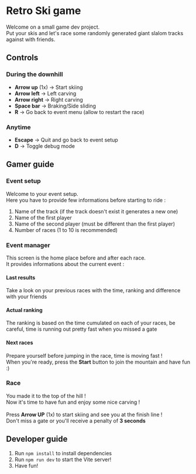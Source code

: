 # Retro Ski game
Welcome on a small game dev project.<br>
Put your skis and let's race some randomly generated giant slalom tracks against with friends.

## Controls
### During the downhill
* <b>Arrow up</b> (1x) -> Start skiing
* <b>Arrow left</b> -> Left carving
* <b>Arrow right</b> -> Right carving
* <b>Space bar</b> -> Braking/Side sliding
* <b>R</b> -> Go back to event menu (allow to restart the race)

### Anytime
* <b>Escape</b> -> Quit and go back to event setup
* <b>D</b> -> Toggle debug mode

## Gamer guide
### Event setup
Welcome to your event setup.<br>
Here you have to provide few informations before starting to ride :
1. Name of the track (if the track doesn't exist it generates a new one)
2. Name of the first player
3. Name of the second player (must be different than the first player)
4. Number of races (1 to 10 is recommended)

### Event manager
This screen is the home place before and after each race.<br>
It provides informations about the current event :
#### Last results
Take a look on your previous races with the time, ranking and difference with your friends
#### Actual ranking
The ranking is based on the time cumulated on each of your races, be careful, time is running out pretty fast when you missed a gate
#### Next races
Prepare yourself before jumping in the race, time is moving fast !<br>
When you're ready, press the <b>Start</b> button to join the mountain and have fun :)
### Race
You made it to the top of the hill !<br>
Now it's time to have fun and enjoy some nice carving !<br><br>
Press <b>Arrow UP</b> (1x) to start skiing and see you at the finish line !<br>
Don't miss a gate or you'll receive a penalty of <b>3 seconds</b>

## Developer guide
1. Run `npm install` to install dependencies
2. Run `npm run dev` to start the Vite server!
3. Have fun!
